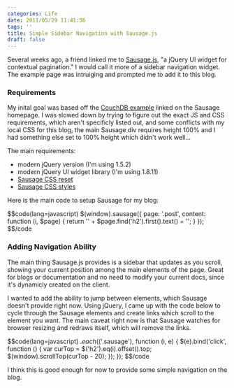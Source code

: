 ```yaml
---
categories: Life
date: 2011/05/29 11:41:56
tags: ''
title: Simple Sidebar Navigation with Sausage.js
draft: false
---
```


Several weeks ago, a friend linked me to [Sausage.js][1], "a jQuery UI widget for
contextual pagination." I would call it more of a sidebar navigation widget.
The example page was intruiging and prompted me to add it to this blog.

### Requirements

My inital goal was based off the [CouchDB example][2] linked on the Sausage
homepage. I was slowed down by trying to figure out the exact JS and CSS
requirements, which aren't specificly listed out, and some conflicts with my
local CSS for this blog, the main Sausage div requires height 100% and I had
something else set to 100% height which didn't work well...

The main requirements:

* modern jQuery version (I'm using 1.5.2)
* modern jQuery UI widget library (I'm using 1.8.11)
* [Sausage CSS reset][3]
* [Sausage CSS styles][4]

Here is the main code to setup Sausage for my blog:

$$code(lang=javascript)
$(window).sausage({
    page: '.post',
    content: function (i, $page) {
        return '<span class="sausage-span">' + $page.find('h2').first().text() + '</span>';
    }
});
$$/code

### Adding Navigation Ability

The main thing Sausage.js provides is a sidebar that updates as you scroll,
showing your current position among the main elements of the page. Great for
blogs or documentation and no need to modify your current docs, since it's
dynamicly created on the client.

I wanted to add the ability to jump between elements, which Sausage doesn't
provide right now. Using jQuery, I came up with the code below to cycle through
the Sausage elements and create links which scroll to the element you want. The
main caveat right now is that Sausage watches for browser resizing and redraws
itself, which will remove the links.

$$code(lang=javascript)
$.each($('.sausage'), function (i, e) {
    $(e).bind('click', function () {
        var curTop = $('h2').eq(i).offset().top;
        $(window).scrollTop(curTop - 20);
    });
});
$$/code

I think this is good enough for now to provide some simple navigation on the blog.

[1]: http://christophercliff.github.com/sausage/
[2]: http://christophercliff.github.com/sausage/examples/couchdb.html
[3]: /css/sausage.reset.css
[4]: /css/sausage.css
